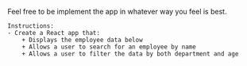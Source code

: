 
Feel free to be implement the app in whatever way you feel is best.

	Instructions:
	- Create a React app that:
		+ Displays the employee data below
		+ Allows a user to search for an employee by name
		+ Allows a user to filter the data by both department and age

